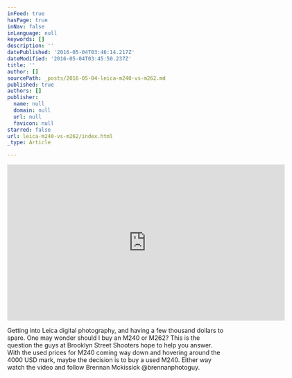 ```yaml
---
inFeed: true
hasPage: true
inNav: false
inLanguage: null
keywords: []
description: ''
datePublished: '2016-05-04T03:46:14.217Z'
dateModified: '2016-05-04T03:45:50.237Z'
title: ''
author: []
sourcePath: _posts/2016-05-04-leica-m240-vs-m262.md
published: true
authors: []
publisher:
  name: null
  domain: null
  url: null
  favicon: null
starred: false
url: leica-m240-vs-m262/index.html
_type: Article

---
```

<iframe width="640" height="360" src="https://www.youtube.com/embed/WN8YNgU-Icc" frameborder="0" allowfullscreen="" style=""></iframe>

Getting into Leica digital photography, and having a few thousand dollars to spare. One may wonder should I buy an M240 or M262? This is the question the guys at Brooklyn Street Shooters hope to help you answer. With the used prices for M240 coming way down and hovering around the 4000 USD mark, maybe the decision is to buy a used M240\. Either way watch the video and follow Brennan Mckissick @brennanphotoguy.